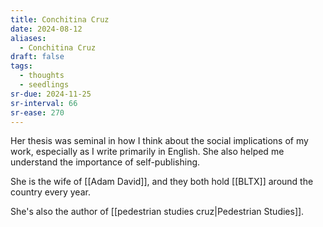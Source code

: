 ```yaml
---
title: Conchitina Cruz
date: 2024-08-12
aliases:
  - Conchitina Cruz
draft: false
tags:
  - thoughts
  - seedlings
sr-due: 2024-11-25
sr-interval: 66
sr-ease: 270
---
```

Her thesis was seminal in how I think about the social implications of my work, especially as I write primarily in English. She also helped me understand the importance of self-publishing.

She is the wife of [[Adam David]], and they both hold [[BLTX]] around the country every year.

She's also the author of [[pedestrian studies cruz|Pedestrian Studies]].